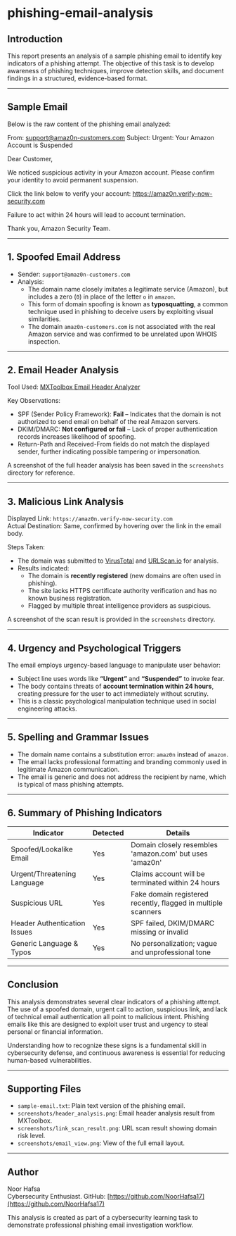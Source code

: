 # phishing-email-analysis

## Introduction

This report presents an analysis of a sample phishing email to identify key indicators of a phishing attempt. The objective of this task is to develop awareness of phishing techniques, improve detection skills, and document findings in a structured, evidence-based format. 

---

## Sample Email

Below is the raw content of the phishing email analyzed:

From: support@amaz0n-customers.com
Subject: Urgent: Your Amazon Account is Suspended

Dear Customer,

We noticed suspicious activity in your Amazon account. Please confirm your identity to avoid permanent suspension.

Click the link below to verify your account:
https://amaz0n.verify-now-security.com

Failure to act within 24 hours will lead to account termination.

Thank you,
Amazon Security Team.


---

## 1. Spoofed Email Address

- Sender: `support@amaz0n-customers.com`
- Analysis:
  - The domain name closely imitates a legitimate service (Amazon), but includes a zero (`0`) in place of the letter `o` in `amazon`.
  - This form of domain spoofing is known as **typosquatting**, a common technique used in phishing to deceive users by exploiting visual similarities.
  - The domain `amaz0n-customers.com` is not associated with the real Amazon service and was confirmed to be unrelated upon WHOIS inspection.

---

## 2. Email Header Analysis

Tool Used: [MXToolbox Email Header Analyzer](https://mxtoolbox.com/EmailHeaders.aspx)

Key Observations:

- SPF (Sender Policy Framework): **Fail** – Indicates that the domain is not authorized to send email on behalf of the real Amazon servers.
- DKIM/DMARC: **Not configured or fail** – Lack of proper authentication records increases likelihood of spoofing.
- Return-Path and Received-From fields do not match the displayed sender, further indicating possible tampering or impersonation.

A screenshot of the full header analysis has been saved in the `screenshots` directory for reference.

---

## 3. Malicious Link Analysis

Displayed Link: `https://amaz0n.verify-now-security.com`  
Actual Destination: Same, confirmed by hovering over the link in the email body.

Steps Taken:

- The domain was submitted to [VirusTotal](https://www.virustotal.com) and [URLScan.io](https://urlscan.io) for analysis.
- Results indicated:
  - The domain is **recently registered** (new domains are often used in phishing).
  - The site lacks HTTPS certificate authority verification and has no known business registration.
  - Flagged by multiple threat intelligence providers as suspicious.

A screenshot of the scan result is provided in the `screenshots` directory.

---

## 4. Urgency and Psychological Triggers

The email employs urgency-based language to manipulate user behavior:

- Subject line uses words like **“Urgent”** and **“Suspended”** to invoke fear.
- The body contains threats of **account termination within 24 hours**, creating pressure for the user to act immediately without scrutiny.
- This is a classic psychological manipulation technique used in social engineering attacks.

---

## 5. Spelling and Grammar Issues

- The domain name contains a substitution error: `amaz0n` instead of `amazon`.
- The email lacks professional formatting and branding commonly used in legitimate Amazon communication.
- The email is generic and does not address the recipient by name, which is typical of mass phishing attempts.

---

## 6. Summary of Phishing Indicators

| Indicator                     | Detected | Details                                                         |
|------------------------------|----------|-----------------------------------------------------------------|
| Spoofed/Lookalike Email      | Yes      | Domain closely resembles 'amazon.com' but uses 'amaz0n'         |
| Urgent/Threatening Language  | Yes      | Claims account will be terminated within 24 hours               |
| Suspicious URL               | Yes      | Fake domain registered recently, flagged in multiple scanners   |
| Header Authentication Issues| Yes      | SPF failed, DKIM/DMARC missing or invalid                       |
| Generic Language & Typos     | Yes      | No personalization; vague and unprofessional tone               |

---

## Conclusion

This analysis demonstrates several clear indicators of a phishing attempt. The use of a spoofed domain, urgent call to action, suspicious link, and lack of technical email authentication all point to malicious intent. Phishing emails like this are designed to exploit user trust and urgency to steal personal or financial information.

Understanding how to recognize these signs is a fundamental skill in cybersecurity defense, and continuous awareness is essential for reducing human-based vulnerabilities.

---

## Supporting Files

- `sample-email.txt`: Plain text version of the phishing email.
- `screenshots/header_analysis.png`: Email header analysis result from MXToolbox.
- `screenshots/link_scan_result.png`: URL scan result showing domain risk level.
- `screenshots/email_view.png`: View of the full email layout.

---

## Author

Noor Hafsa  
Cybersecurity Enthusiast. 
GitHub: [https://github.com/NoorHafsa17](https://github.com/NoorHafsa17)

This analysis is created as part of a cybersecurity learning task to demonstrate professional phishing email investigation workflow.


